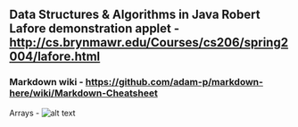 

## Data Structures & Algorithms in Java Robert Lafore demonstration applet - http://cs.brynmawr.edu/Courses/cs206/spring2004/lafore.html

### Markdown wiki - https://github.com/adam-p/markdown-here/wiki/Markdown-Cheatsheet

Arrays - ![alt text]()

